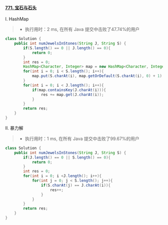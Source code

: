 #### [771. 宝石与石头](https://leetcode-cn.com/problems/jewels-and-stones/)

Ⅰ. HashMap

> - 执行用时：2 ms, 在所有 Java 提交中击败了47.74%的用户

```java
class Solution {
    public int numJewelsInStones(String J, String S) {
        if(S.length() == 0 || J.length() == 0){
            return 0;
        }
        int res = 0;
        HashMap<Character, Integer> map = new HashMap<Character, Integer>();
        for(int i = 0; i < S.length(); i++){
            map.put(S.charAt(i), map.getOrDefault(S.charAt(i), 0) + 1);
        }
        for(int i = 0; i < J.length(); i++){
            if(map.containsKey(J.charAt(i))){
                res += map.get(J.charAt(i));
            }
        }
        return res;
    }
}
```

Ⅱ. 暴力解

> - 执行用时：1 ms, 在所有 Java 提交中击败了99.67%的用户

```java
class Solution {
    public int numJewelsInStones(String J, String S) {
        if(J.length() == 0 || S.length() == 0){
            return 0;
        }
        int res = 0;
        for(int i = 0; i <J.length(); i++){
            for(int j = 0; j < S.length(); j++){
                if(S.charAt(j) == J.charAt(i)){
                    res++;
                }
            }
        }
        return res;
    }
}
```

